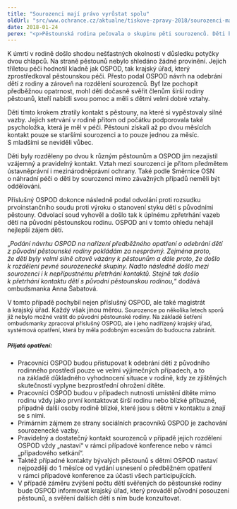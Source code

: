 ```yaml
---
title: "Sourozenci mají právo vyrůstat spolu"
oldUrl: "src/www.ochrance.cz/aktualne/tiskove-zpravy-2018/sourozenci-maji-pravo-vyrustat-spolu"
date: 2018-01-24
perex: "<p>Pěstounská rodina pečovala o skupinu pěti sourozenců. Děti byly v rodině tři roky. Měly velmi silné vazby na pěstouny i širší rodinu. Dle zpráv orgánu sociálně-právní ochrany dětí (OSPOD) fungovala péče bez jakýchkoli problémů. V rodině bohužel došlo k tragickému úmrtí nejstaršího ze sourozenců. Následně byli sourozenci na základně předběžného opatření z rodiny odňati a rozděleni. Děti ztratily kontakt s pěstouny i mezi sebou navzájem. Z šetření ombudsmanky vyplynulo, že tak závažný zásah do rodinného života dětí nebyl nezbytný. Shledala v práci OSPOD sérii závažných pochybení. </p>"
---
```


<!-- imported from the old website -->

<p>K úmrtí v rodině došlo shodou nešťastných okolností v důsledku potyčky dvou chlapců. Na straně pěstounů nebylo shledáno žádné provinění. Jejich tříletou péči hodnotil kladně jak OSPOD, tak krajský úřad, který zprostředkoval pěstounskou péči. Přesto podal OSPOD návrh na odebrání dětí z rodiny a zároveň na rozdělení sourozenců. Byť lze pochopit předběžnou opatrnost, mohl děti dočasně svěřit členům širší rodiny pěstounů, kteří nabídli svou pomoc a měli s dětmi velmi dobré vztahy. </p> <p>Děti tímto krokem ztratily kontakt s pěstouny, na které si vypěstovaly silné vazby. Jejich setrvání v rodině přitom od počátku podporovala také psycholožka, která je měl v péči. Pěstouni získali až po dvou měsících kontakt pouze se staršími sourozenci a to pouze jednou za měsíc. S mladšími se neviděli vůbec. </p> <p>Děti byly rozděleny po dvou k různým pěstounům a OSPOD jim nezajistil vzájemný a pravidelný kontakt. Vztah mezi sourozenci je přitom předmětem ústavněprávní i mezinárodněprávní ochrany. Také podle Směrnice OSN o náhradní péči o děti by sourozenci mimo závažných případů neměli být oddělováni. </p> <p>Příslušný OSPOD dokonce následně podal odvolání proti rozsudku prvoinstančního soudu proti výroku o stanovení styku dětí s původními pěstouny. Odvolací soud vyhověl a došlo tak k úplnému zpřetrhání vazeb dětí na původní pěstounskou rodinu. OSPOD ani v tomto ohledu nehájil nejlepší zájem dětí. </p> <p>„<i>Podání návrhu OSPOD na nařízení předběžného opatření o odebrání dětí z původní pěstounské rodiny pokládám za nesprávný. Zejména proto, že děti byly velmi silně citově vázány k pěstounům a dále proto, že došlo k rozdělení pevné sourozenecké skupiny. Nadto následně došlo mezi sourozenci i k nepřípustnému přetrhání kontaktů. Stejně tak došlo k přetrhání kontaktu dětí s původní pěstounskou rodinou,</i>“ dodává ombudsmanka Anna Šabatová. </p> <p>V tomto případě pochybil nejen příslušný OSPOD, ale také magistrát a krajský úřad. Každý však jinou měrou. <span style="font-size: 12.8px;">Sourozence po několika letech sporů již nebylo možné vrátit do původní pěstounské rodiny. Na základě šetření ombudsmanky zpracoval příslušný OSPOD, ale i jeho nadřízený krajský úřad, systémová opatření, která by měla podobným excesům do budoucna zabránit.</span></p> <h5><span style="font-size: 12.8px;">Přijatá opatření:</span></h5> <p></p><ul><li>Pracovníci OSPOD budou přistupovat k odebrání dětí z původního rodinného prostředí pouze ve velmi výjimečných případech, a to na základě důkladného vyhodnocení situace v rodině, kdy ze zjištěných skutečností vyplyne bezprostřední ohrožení dítěte.</li><li>Pracovníci OSPOD budou v případech nutnosti umístění dítěte mimo rodinu vždy jako první kontaktovat širší rodinu nebo blízké příbuzné, případně další osoby rodině blízké, které jsou s dětmi v kontaktu a znají se s nimi.</li><li>Primárním zájmem ze strany sociálních pracovníků OSPOD je zachování sourozenecké vazby.</li><li>Pravidelný a dostatečný kontakt sourozenců v případě jejich rozdělení OSPOD vždy „nastaví“ v rámci případové konference nebo v rámci „případového setkání“.</li><li>Taktéž případné kontakty bývalých pěstounů s dětmi OSPOD nastaví nejpozději do 1 měsíce od vydání usnesení o předběžném opatření v rámci případové konference za účasti všech participujících.</li><li>V případě záměru zvýšení počtu dětí svěřených do pěstounské rodiny bude OSPOD informovat krajský úřad, který prováděl původní posouzení pěstounů, a svěření dalších dětí s ním bude konzultovat.</li></ul><p></p>
